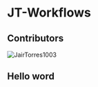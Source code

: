 # JT-Workflows

## Contributors
![JairTorres1003](https://avatars.githubusercontent.com/u/83931760?v=4&s=100&border-radius=50%)

## Hello word
